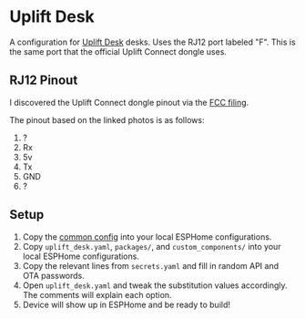 # Uplift Desk

A configuration for [Uplift Desk](https://www.upliftdesk.com/) desks. Uses the RJ12 port labeled "F". This is the same port that the official Uplift Connect dongle uses.

## RJ12 Pinout

I discovered the Uplift Connect dongle pinout via the [FCC filing](https://fccid.io/2ANKDJCP35NBLT/Internal-Photos/Internal-Photos-3727739).

The pinout based on the linked photos is as follows:
1. ?
1. Rx
1. 5v
1. Tx
1. GND
1. ?

## Setup

1. Copy the [common config](../common) into your local ESPHome configurations.
1. Copy `uplift_desk.yaml`, `packages/`, and `custom_components/` into your local ESPHome configurations.
1. Copy the relevant lines from `secrets.yaml` and fill in random API and OTA passwords.
1. Open `uplift_desk.yaml` and tweak the substitution values accordingly. The comments will explain each option.
1. Device will show up in ESPHome and be ready to build!
